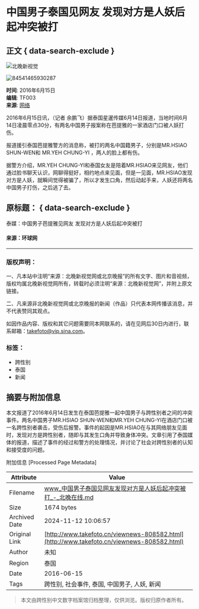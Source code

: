 # 中国男子泰国见网友 发现对方是人妖后起冲突被打

## 正文 { data-search-exclude }


![北晚新视觉](https://static.takefoto.cn/img/2016/logo1.png)

![84541465930287](http://static.takefoto.cn/img/2017_pc.jpg)

**时间**: 2016年6月15日  
**编辑**: TF003  
**来源**: [网络](#)

2016年6月15日讯，（记者 余鹏飞）据泰国星暹传媒6月14日报道，当地时间6月14日凌晨零点30分，有两名中国男子报案称在芭提雅的一家酒店门口被人妖打伤。

报道援引泰国芭提雅警方的消息称，被打的两名中国籍男子，分别是MR.HSIAO SHUN-WEN和 MR.YEH CHUNG-YI ，两人的脸上都有伤。

据警方介绍，MR.YEH CHUNG-YI和泰国女友是陪着MR.HSIAO来见网友，他们通过脸书聊天认识，网聊得挺好，相约地点来见面，但是一见面，MR.HSIAO发现对方是人妖，就瞬间觉得被骗了，所以才发生口角，然后动起手来，人妖还将两名中国男子打伤，之后逃了去。

## 原标题： { data-search-exclude }
泰媒：中国男子芭提雅见网友 发现对方是人妖后起冲突被打

#### 来源：环球网

---

### 版权声明：
一、凡本站中注明“来源：北晚新视觉网或北京晚报”的所有文字、图片和音视频，版权均属北晚新视觉网所有，转载时必须注明“来源：北晚新视觉网”，并附上原文链接。

二、凡来源非北晚新视觉网或北京晚报的新闻（作品）只代表本网传播该消息，并不代表赞同其观点。

如因作品内容、版权和其它问题需要同本网联系的，请在见网后30日内进行，联系邮箱：takefoto@vip.sina.com。

### 标签：
- 跨性别
- 泰国
- 新闻

## 摘要与附加信息

<!-- tcd_abstract -->
本文报道了2016年6月14日发生在泰国芭提雅一起中国男子与跨性别者之间的冲突事件。两名中国男子MR.HSIAO SHUN-WEN和MR.YEH CHUNG-YI在酒店门口被一名跨性别者袭击，受伤后报警。事件的起因是MR.HSIAO在与其网络朋友见面时，发现对方是跨性别者，随即与其发生口角并导致身体冲突。文章引用了泰国媒体的报道，描述了事件的经过和警方的处理情况，并讨论了社会对跨性别者的认知和接受度的问题。
<!-- tcd_abstract_end -->

附加信息 [Processed Page Metadata]

| Attribute       | Value                                  |
|-----------------|----------------------------------------|
| Filename        | www_中国男子泰国见网友发现对方是人妖后起冲突被打_-_北晚在线.md                             |
| Size            | 1674 bytes                           |
| Archived Date   | 2024-11-12 10:06:57                             |
| Original Link   | [http://www.takefoto.cn/viewnews-808582.html](http://www.takefoto.cn/viewnews-808582.html)                       |
| Author          | 未知                               |
| Region          | 泰国                               |
| Date            | 2016-06-15                                 |
| Tags            | 跨性别, 社会事件, 泰国, 中国男子, 人妖, 新闻                                 |
>
> 本文由跨性别中文数字档案馆归档整理，仅供浏览。版权归原作者所有。
>